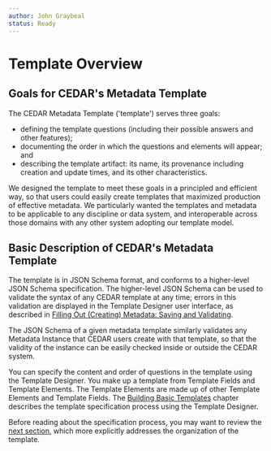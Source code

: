 ```yaml
---
author: John Graybeal
status: Ready
---
```

# Template Overview

## **Goals for CEDAR's Metadata Template**

The CEDAR Metadata Template ('template') serves three goals:
- defining the template questions (including their possible answers and other features);
- documenting the order in which the questions and elements will appear; and
- describing the template artifact: its name, its provenance including creation and update times,
and its other characteristics. 

We designed the template to meet these goals in a principled and efficient way, 
so that users could easily create templates that maximized production of effective metadata.
We particularly wanted the templates and metadata to be applicable to any discipline or data system, 
and interoperable across those domains with any other system adopting our template model.

## **Basic Description of CEDAR's Metadata Template**

The template is in JSON Schema format, and conforms to a higher-level JSON Schema
specification. 
The higher-level JSON Schema can be used to validate the syntax of any CEDAR template
at any time; errors in this validation are displayed in the Template Designer user interface,
as described in [Filling Out (Creating) Metadata: Saving and Validating](https://metadatacenter.github.io/cedar-manual/sections/a5/3_saving_and_validating/).

The JSON Schema of a given metadata template similarly validates 
any Metadata Instance that CEDAR users create with that template, 
so that the validity of the instance 
can be easily checked inside or outside the CEDAR system. 

You can specify the content and order of questions in the template using the Template Designer. 
You make up a template from Template Fields and Template Elements. 
The Template Elements are made up of other Template Elements and Template Fields.
The [Building Basic Templates](https://metadatacenter.github.io/cedar-manual/cedar_templates/c2_building_basic_templates/)
chapter describes the template specification process using the Template Designer.

Before reading about the specification process, you may want to review the [next section](https://metadatacenter.github.io/cedar-manual/sections/c1/2_template_organization/),
which more explicitly addresses the organization of the template.




